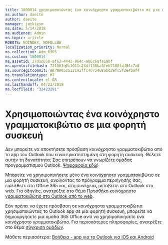 ```yaml
---
title: 1800014 χρησιμοποιώντας ένα κοινόχρηστο γραμματοκιβώτιο σε μια φορητή συσκευή
ms.author: daeite
author: daeite
manager: jackiesm
ms.date: 5/14/2018
ms.audience: Admin
ms.topic: article
ROBOTS: NOINDEX, NOFOLLOW
localization_priority: Normal
ms.collection: Adm_O365
ms.custom: 1800014
ms.assetid: 27d1c658-af62-4442-864c-ab6c6afa19bf
ms.openlocfilehash: 721061e0c1611c24df138ba3feb7180fd484c7a8
ms.sourcegitcommit: 9d78905c512192ffc4675468abd2efc5f2e4baf4
ms.translationtype: MT
ms.contentlocale: el-GR
ms.lasthandoff: 04/23/2019
ms.locfileid: "32423291"
---
```

# <a name="using-a-shared-mailbox-on-a-mobile-device"></a>Χρησιμοποιώντας ένα κοινόχρηστο γραμματοκιβώτιο σε μια φορητή συσκευή

Δεν μπορείτε να αποκτήσετε πρόσβαση κοινόχρηστο γραμματοκιβώτιο από το app του Outlook που είναι εγκατεστημένη στη φορητή συσκευή. Θέλετε αυτήν τη δυνατότητα; Σας επιτρέπουν να γνωρίζετε ομάδας προγραμματισμού Outlook. [Ψηφοφορία εδώ](https://go.microsoft.com/fwlink/?linked=862116)!
  
Μπορείτε να χρησιμοποιήσετε μόνο ένα κοινόχρηστο γραμματοκιβώτιο σε μια φορητή συσκευή, ανοίγοντας το πρόγραμμα περιήγησής σας, εισέλθετε στο Office 365 και, στη συνέχεια, μεταβείτε στο Outlook στο web. Για οδηγίες, ανατρέξτε στο θέμα [Προσθήκη κοινόχρηστο γραμματοκιβώτιο στο Outlook από το web](https://support.office.com/article/add-a-shared-mailbox-to-outlook-on-the-web-98b5a90d-4e38-415d-a030-f09a4cd28207).
  
Εάν πρέπει να έχετε πρόσβαση σε κοινόχρηστα γραμματοκιβώτια χρησιμοποιώντας το Outlook app σε μια φορητή συσκευή, μπορείτε να δημιουργήσετε μια ομάδα 365 Office αντί να χρησιμοποιήσετε ένα κοινόχρηστο γραμματοκιβώτιο. Για περισσότερες πληροφορίες, ανατρέξτε στο θέμα [σύγκριση ομάδων](https://support.office.com/article/758759ad-63ee-4ea9-90a3-39f941897b7d.aspx).
  
Μάθετε περισσότερα: [Βοήθεια - app για το Outlook για iOS και Android](https://support.office.com/article/Get-in-app-help-for-Outlook-for-iOS-and-Android-218a22d1-9fa5-4889-b689-de1c63493243)
  

